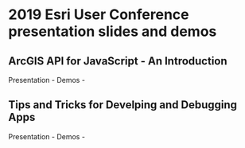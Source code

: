 # 2019 Esri User Conference presentation slides and demos

## ArcGIS API for JavaScript - An Introduction

Presentation - 
Demos - 

## Tips and Tricks for Develping and Debugging Apps

Presentation - 
Demos - 
